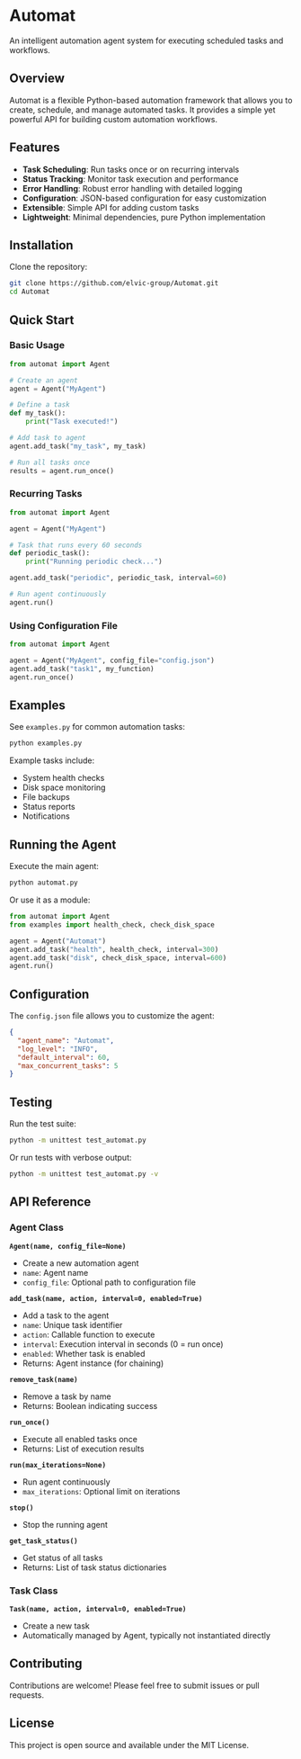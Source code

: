 # Automat

An intelligent automation agent system for executing scheduled tasks and workflows.

## Overview

Automat is a flexible Python-based automation framework that allows you to create, schedule, and manage automated tasks. It provides a simple yet powerful API for building custom automation workflows.

## Features

- **Task Scheduling**: Run tasks once or on recurring intervals
- **Status Tracking**: Monitor task execution and performance
- **Error Handling**: Robust error handling with detailed logging
- **Configuration**: JSON-based configuration for easy customization
- **Extensible**: Simple API for adding custom tasks
- **Lightweight**: Minimal dependencies, pure Python implementation

## Installation

Clone the repository:

```bash
git clone https://github.com/elvic-group/Automat.git
cd Automat
```

## Quick Start

### Basic Usage

```python
from automat import Agent

# Create an agent
agent = Agent("MyAgent")

# Define a task
def my_task():
    print("Task executed!")

# Add task to agent
agent.add_task("my_task", my_task)

# Run all tasks once
results = agent.run_once()
```

### Recurring Tasks

```python
from automat import Agent

agent = Agent("MyAgent")

# Task that runs every 60 seconds
def periodic_task():
    print("Running periodic check...")

agent.add_task("periodic", periodic_task, interval=60)

# Run agent continuously
agent.run()
```

### Using Configuration File

```python
from automat import Agent

agent = Agent("MyAgent", config_file="config.json")
agent.add_task("task1", my_function)
agent.run_once()
```

## Examples

See `examples.py` for common automation tasks:

```bash
python examples.py
```

Example tasks include:
- System health checks
- Disk space monitoring
- File backups
- Status reports
- Notifications

## Running the Agent

Execute the main agent:

```bash
python automat.py
```

Or use it as a module:

```python
from automat import Agent
from examples import health_check, check_disk_space

agent = Agent("Automat")
agent.add_task("health", health_check, interval=300)
agent.add_task("disk", check_disk_space, interval=600)
agent.run()
```

## Configuration

The `config.json` file allows you to customize the agent:

```json
{
  "agent_name": "Automat",
  "log_level": "INFO",
  "default_interval": 60,
  "max_concurrent_tasks": 5
}
```

## Testing

Run the test suite:

```bash
python -m unittest test_automat.py
```

Or run tests with verbose output:

```bash
python -m unittest test_automat.py -v
```

## API Reference

### Agent Class

**`Agent(name, config_file=None)`**
- Create a new automation agent
- `name`: Agent name
- `config_file`: Optional path to configuration file

**`add_task(name, action, interval=0, enabled=True)`**
- Add a task to the agent
- `name`: Unique task identifier
- `action`: Callable function to execute
- `interval`: Execution interval in seconds (0 = run once)
- `enabled`: Whether task is enabled
- Returns: Agent instance (for chaining)

**`remove_task(name)`**
- Remove a task by name
- Returns: Boolean indicating success

**`run_once()`**
- Execute all enabled tasks once
- Returns: List of execution results

**`run(max_iterations=None)`**
- Run agent continuously
- `max_iterations`: Optional limit on iterations

**`stop()`**
- Stop the running agent

**`get_task_status()`**
- Get status of all tasks
- Returns: List of task status dictionaries

### Task Class

**`Task(name, action, interval=0, enabled=True)`**
- Create a new task
- Automatically managed by Agent, typically not instantiated directly

## Contributing

Contributions are welcome! Please feel free to submit issues or pull requests.

## License

This project is open source and available under the MIT License.
